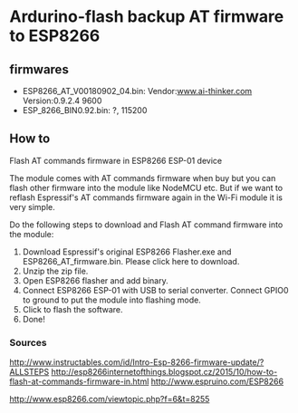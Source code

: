 # Ardurino-flash backup AT firmware to ESP8266

## firmwares
- ESP8266_AT_V00180902_04.bin: Vendor:www.ai-thinker.com Version:0.9.2.4 9600
- ESP_8266_BIN0.92.bin: ?, 115200

## How to

Flash AT commands firmware in ESP8266 ESP-01 device

The module comes with AT commands firmware when buy but you can flash other firmware into the module like NodeMCU etc. 
But if we want to reflash Espressif's AT commands firmware again in the Wi-Fi module it is very simple.

Do the following steps to download and Flash AT command firmware into the module:

1. Download Espressif's original ESP8266 Flasher.exe and ESP8266_AT_firmware.bin. Please click here to download.
2. Unzip the zip file.
3. Open ESP8266 flasher and add binary.
4. Connect ESP8266 ESP-01 with USB to serial converter. Connect GPIO0 to ground to put the module into flashing mode.
5. Click to flash the software.
6. Done!

### Sources
http://www.instructables.com/id/Intro-Esp-8266-firmware-update/?ALLSTEPS
http://esp8266internetofthings.blogspot.cz/2015/10/how-to-flash-at-commands-firmware-in.html
http://www.espruino.com/ESP8266

http://www.esp8266.com/viewtopic.php?f=6&t=8255
